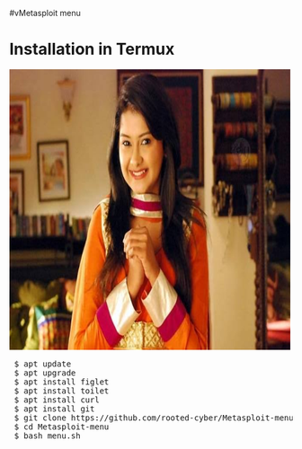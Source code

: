 #vMetasploit menu

# Installation in Termux
<img src="https://github.com/rooted-cyber/image-upload/raw/master/images%20(1).jpeg" style="width:500px;height:500px;">

<pre>
 $ apt update
 $ apt upgrade
 $ apt install figlet
 $ apt install toilet
 $ apt install curl
 $ apt install git
 $ git clone https://github.com/rooted-cyber/Metasploit-menu
 $ cd Metasploit-menu
 $ bash menu.sh
 </pre>
 